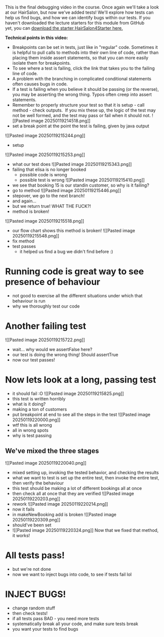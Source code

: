 This is the final debugging video in the course. Once again we'll take a look at our HairSalon, but now we've added tests! We'll explore how tests can help us find bugs, and how we can identify bugs within our tests. If you haven't downloaded the lecture starters for this module from GitHub yet, you can [download the starter HairSalon4Starter here.](https://github.students.cs.ubc.ca/CPSC210/DataAbstractionLectureStarters) 

**Technical points in this video:**

- Breakpoints can be set in tests, just like in "regular" code. Sometimes it is helpful to pull calls to methods into their own line of code, rather than placing them inside assert statements, so that you can more easily isolate them for breakpoints.
- To see where a test is failing, click the link that takes you to the failing line of code.
- A problem with the branching in complicated conditional statements often causes bugs in code.
- If a test is failing when you believe it should be passing (or the reverse), you may be asserting the wrong thing. Typos often creep into assert statements.
- Remember to properly structure your test so that it is setup - call method - check outputs.  If you mix these up, the logic of the test may not be well formed, and the test may pass or fail when it should not.
![[Pasted image 20250119214518.png]]
- set a break point at the point the test is failing, given by java output

![[Pasted image 20250119215244.png]]
- setup

![[Pasted image 20250119215253.png]]
- what our test does
![[Pasted image 20250119215343.png]]
- failing that elisa is no longer booked
	- possible code is wrong
	- possible test is wrong
![[Pasted image 20250119215410.png]]
- we see that booking 15 is our standin customer, so why is it failing?
- go to method
![[Pasted image 20250119215446.png]]
- stepover, we go to the next branch!
- and again...
- but we return true! WHAT THE FUCK?!
- method is broken!

![[Pasted image 20250119215518.png]]
- our flow chart shows this method is broken!
![[Pasted image 20250119215548.png]]
-  fix method
- test passes
	- it helped us find a bug we didn't find before :)


# Running code is great way to see presence of behaviour
- not good to exercise all the different situations under which that behaviour is run
- why we thoroughly test our code

# Another failing test
![[Pasted image 20250119215722.png]]
- wait... why would we assertFalse here?
- our test is doing the wrong thing! Should assertTrue
- now our test passes!

# Now lets look at a long, passing test
- it should fail :O
![[Pasted image 20250119215825.png]]
- this test is written horribly
- what is it doing?
- making a ton of customers
- put breakpoint at end to see all the steps in the test
![[Pasted image 20250119220000.png]]
- wtf this is all wrong
- all in wrong spots
- why is test passing

## We've mixed the three stages
![[Pasted image 20250119220040.png]]
- mixed setting up, invoking the tested behavior, and checking the results
- what we want to test is set up the entire test, then invoke the entire test, then verify the behaviour
- this test should be making a lot of different bookings all at once
- then check all at once that they are verified
![[Pasted image 20250119220203.png]]
- rework
![[Pasted image 20250119220214.png]]
- now it fails
- in makeNewBooking add is broken
![[Pasted image 20250119220309.png]]
- should've been set
- ![[Pasted image 20250119220324.png]]
Now that we fixed that method, it works!

# All tests pass!
- but we're not done
- now we want to inject bugs into code, to see if tests fail lol

# INJECT BUGS!
- change random stuff
- then check tests!
- if all tests pass BAD - you need more tests
- systematically break all your code, and make sure tests break
- you want your tests to find bugs
